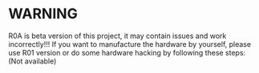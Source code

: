 WARNING
============
R0A is beta version of this project, it may contain issues and work incorrectly!!!
If you want to manufacture the hardware by yourself, please use R01 version or do some hardware hacking by following these steps:
(Not available)

